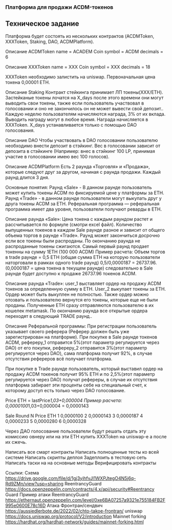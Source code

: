 ### Платформа для продажи ACDM-токенов
## Техническое задание
Платформа будет состоять из нескольких контрактов (ACDMToken, XXXToken, Staking, DAO, ACDMPlatform).

Описание ACDMToken
name = ACADEM Coin
symbol = ACDM
decimals = 6

Описание XXXToken
name = XXX Coin
symbol = XXX
decimals = 18

XXXToken необходимо залистить на uniswap. Первоначальная цена токена 0,00001 ETH.

Описание Staking
Контракт стейкинга принимает ЛП токены(XXX/ETH). Застейканые токены лочатся на X_days после этого времени они могут выводить свои токены, также если пользователь участвовал в голосовании и оно не закончилось он не может вывести свой депозит.. Каждую неделю пользователям начисляются награда, 3% от их вклада. Выводить награду могут в любое время. Награда начисляется в XXXToken.
X_days устанавливается только с помощью DAO голосования.

Описание DAO
Чтобы участвовать в DAO голосовании пользователю необходимо внести депозит в стэйкинг. Вес в голосовании зависит от депозита в стэйкинге (Например: внес в стэйкинг 100 LP, принимая участие в голосовании имею вес 100 голосов).


Описание ACDMPlatform
Есть 2 раунда «Торговля» и «Продажа», которые следуют друг за другом, начиная с раунда продажи.
Каждый раунд длится 3 дня.

Основные понятия:
Раунд «Sale» - В данном раунде пользователь может купить токены ACDM по фиксируемой цене у платформы за ETH.
Раунд «Trade» - в данном раунде пользователи могут выкупать друг у друга токены ACDM за ETH.
Реферальная программа — реферальная программа имеет два уровня, пользователи получают реварды в ETH.

Описание раунда «Sale»:
Цена токена с каждым раундом растет и рассчитывается по формуле (смотри excel файл). Количество выпущенных токенов в каждом Sale раунде разное и зависит от общего объема торгов в раунде «Trade». Раунд может закончиться досрочно если все токены были распроданы. По окончанию раунда не распроданные токены сжигаются. Самый первый раунд продает токенны на сумму 1ETH (100 000 ACDM)
Пример расчета:
Объем торгов в trade раунде = 0,5 ETH (общая сумма ETH на которую пользователи наторговали в рамках одного trade раунд)
0,5/0,0000187 = 26737.96. (0,0000187 = цена токена в текущем раунде)
следовательно в Sale раунде будет доступно к продаже 26737.96 токенов ACDM.

Описание раунда «Trade»:
user_1 выставляет ордер на продажу ACDM токенов за определенную сумму в ETH. User_2 выкупает токены за ETH. Ордер может быть выкуплен не полностью. Также ордер можно отозвать и пользователю вернутся его токены, которые еще не были проданы. Полученные ETH сразу отправляются пользователю в их кошелек metamask. По окончанию раунда все открытые ордера переходят в следующий TRADE раунд..

Описание Реферальной программы:
При регистрации пользователь указывает своего реферера (Реферер должен быть уже зарегистрирован на платформе).
При покупке в Sale раунде токенов ACDM, рефереру_1 отправится 5%(этот параметр регулируется через DAO) от его покупки, рефереру_2 отправится 3%(этот параметр регулируется через DAO), сама платформа получит 92%, в случае отсутствия рефереров всё получает платформа.

При покупке в Trade раунде пользователь, который выставил ордер на продажу ACDM токенов получит 95% ETH и по 2,5%(этот параметр регулируется через DAO) получат рефереры, в случае их отсутствия платформа забирает эти проценты себе на специальный счет, к которому доступ есть только через DAO голосование. 

Price ETH = lastPrice*1,03+0,000004
Пример расчета: 0,0000100*1,03+0,000004 = 0,0000143





Sale Round N
Price ETH
1
0,0000100
2
0,0000143
3
0,0000187
4
0,0000233
5
0,0000280
6
0,0000328


Через ДАО голосование пользователи будут решать отдать эту комиссию овнеру или на эти ETH купить XXXToken на uniswap-е а после их сжечь.



Написать все смарт контракты
Написать полноценные тесты ко всей системе 
Написать скрипты деплоя
Задеплоить в тестовую сеть
Написать таски на на основные методы
Верифицировать контракты

Ссылки: 
Схема https://drive.google.com/file/d/1gj3yihfvJl1WXPJtegO4N5j6q-Rd9ZMn/view?usp=sharing 
ReentrancyGuard https://docs.openzeppelin.com/contracts/4.x/api/security#Reentrancy Guard 
Пример атаки ReentrancyGuard https://ethernaut.openzeppelin.com/level/0xe6BA07257a9321e755184FB2F995e0600E78c16D 
Атака Фронтран/сендвич  https://aussiedlerbote.de/2022/02/chto-takoe-frontran/ 
uniswap https://docs.uniswap.org/protocol/V2/introduction 
Mainnet forking https://hardhat.org/hardhat-network/guides/mainnet-forking.html 
